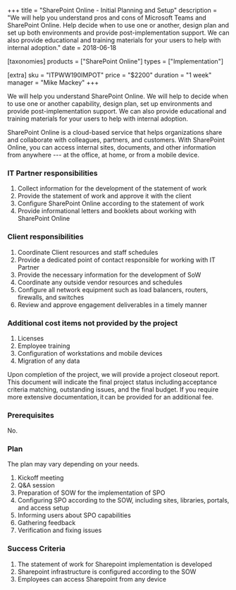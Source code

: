 +++
title = "SharePoint Online - Initial Planning and Setup"
description = "We will help you understand pros and cons of Microsoft Teams and SharePoint Online. Help decide when to use one or another, design plan and set up both environments and provide post-implementation support. We can also provide educational and training materials for your users to help with internal adoption."
date = 2018-06-18

[taxonomies]
products = ["SharePoint Online"]
types = ["Implementation"]

[extra]
sku = "ITPWW190IMPOT"
price = "$2200"
duration = "1 week"
manager = "Mike Mackey"
+++

We will help you understand SharePoint Online. We will help to decide
when to use one or another capability, design plan, set up environments
and provide post-implementation support. We can also provide educational
and training materials for your users to help with internal adoption.

SharePoint Online is a cloud-based service that helps organizations
share and collaborate with colleagues, partners, and customers. With
SharePoint Online, you can access internal sites, documents, and other
information from anywhere --- at the office, at home, or from a mobile
device.

### IT Partner responsibilities

1.  Collect information for the development of the statement of work
2.  Provide the statement of work and approve it with the client
3.  Configure SharePoint Online according to the statement of work
4.  Provide informational letters and booklets about working with
    SharePoint Online

### Client responsibilities

1.  Coordinate Client resources and staff schedules
2.  Provide a dedicated point of contact responsible for working with IT
    Partner
3.  Provide the necessary information for the development of SoW
4.  Coordinate any outside vendor resources and schedules
5.  Configure all network equipment such as load balancers, routers,
    firewalls, and switches
6.  Review and approve engagement deliverables in a timely manner

### Additional cost items not provided by the project

1.  Licenses
2.  Employee training
3.  Configuration of workstations and mobile devices
4.  Migration of any data

Upon completion of the project, we will provide a project closeout
report. This document will indicate the final project status
including acceptance criteria matching, outstanding issues, and the
final budget. If you require more extensive documentation, it can be
provided for an additional fee. 

### Prerequisites

No.

### Plan

The plan may vary depending on your needs.

1.  Kickoff meeting
2.  Q&A session
3.  Preparation of SOW for the implementation of SPO
4.  Configuring SPO according to the SOW, including
    sites, libraries, portals, and access setup
5.  Informing users about SPO capabilities
6.  Gathering feedback
7.  Verification and fixing issues

### Success Criteria

1.  The statement of work for Sharepoint implementation is developed
2.  Sharepoint infrastructure is configured according to the
    SOW
3.  Employees can access Sharepoint from any device